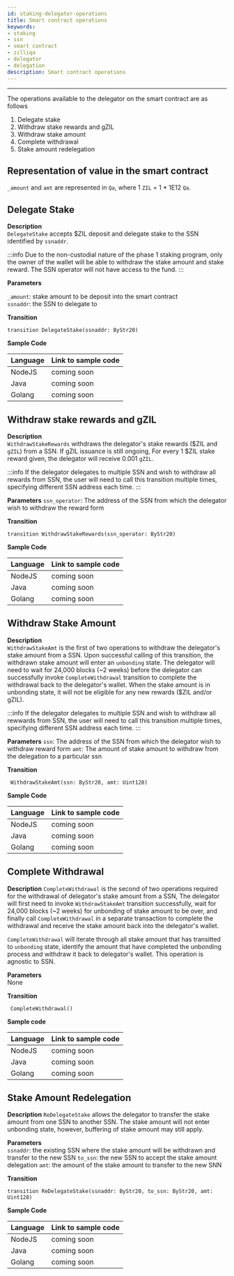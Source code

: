 ```yaml
---
id: staking-delegator-operations
title: Smart contract operations
keywords: 
- staking
- ssn
- smart contract
- zilliqa	
- delegator
- delegation
description: Smart contract operations
---
```

---

The operations available to the delegator on the smart contract are as follows
1. Delegate stake
2. Withdraw stake rewards and gZIL
3. Withdraw stake amount
4. Complete withdrawal
5. Stake amount redelegation

## Representation of value in the smart contract
`_amount` and `amt` are represented in `Qa`, where 1 `ZIL` = 1 * 1E12 `Qa`.

## Delegate Stake
__Description__  
`DelegateStake` accepts $ZIL deposit and delegate stake to the SSN identified by `ssnaddr`. 

:::info
Due to the non-custodial nature of the phase 1 staking program, only the owner of the wallet will be able to withdraw the stake amount and stake reward. The SSN operator will not have access to the fund.
:::

__Parameters__

`_amount`: stake amount to be deposit into the smart contract  
`ssnaddr`: the SSN to delegate to

__Transition__
```
transition DelegateStake(ssnaddr: ByStr20) 
```

__Sample Code__

| Language | Link to sample code |
| -------- | ------------------- |
| NodeJS   | coming soon |
| Java     | coming soon |
| Golang   | coming soon |

<!---
TODO: Add how to get list of SSN and corresponding SSN addr
-->

## Withdraw stake rewards and gZIL
__Description__  
`WithdrawStakeRewards` withdraws the delegator's stake rewards ($ZIL and `gZIL`) from a SSN. If gZIL issuance is still ongoing, For every 1 $ZIL stake reward given, the delegator will receive 0.001 `gZIL`.

:::info
If the delegator delegates to multiple SSN and wish to withdraw all rewards from SSN, the user will need to call this transition multiple times, specifying different SSN address each time.
:::

__Parameters__
`ssn_operator`: The address of the SSN from which the delegator wish to withdraw the reward form

__Transition__
```
transition WithdrawStakeRewards(ssn_operator: ByStr20)
```

__Sample Code__

| Language | Link to sample code |
| -------- | ------------------- |
| NodeJS   | coming soon |
| Java     | coming soon |
| Golang   | coming soon |

## Withdraw Stake Amount
__Description__  
`WithdrawStakeAmt` is the first of two operations to withdraw the delegator's stake amount from a SSN. Upon successful calling of this transition, the withdrawn stake amount will enter an `unbonding` state. The delegator will need to wait for 24,000 blocks (~2 weeks) before the delegator can successfully invoke `CompleteWithdrawal` transition to complete the withdrawal back to the delegator's wallet. When the stake amount is in unbonding state, it will not be eligible for any new rewards ($ZIL and/or gZIL).

:::info
If the delegator delegates to multiple SSN and wish to withdraw all rewwards from SSN, the user will need to call this transition multiple times, specifying different SSN address each time.
:::

__Parameters__
`ssn`: The address of the SSN from which the delegator wish to withdraw reward form
`amt`: The amount of stake amount to withdraw from the delegation to a particular ssn

__Transition__
```
 WithdrawStakeAmt(ssn: ByStr20, amt: Uint128)
 ```

__Sample Code__

| Language | Link to sample code |
| -------- | ------------------- |
| NodeJS   | coming soon |
| Java     | coming soon |
| Golang   | coming soon |


## Complete Withdrawal
__Description__
`CompleteWithdrawal` is the second of two operations required for the withdrawal of delegator's stake amount from a SSN, The delegator will first need to invoke `WithdrawStakeAmt` transition successfully, wait for 24,000 blocks (~2 weeks) for unbonding of stake amount to be over, and finally call `CompleteWithdrawal` in a separate transaction to complete the withdrawal and receive the stake amount back into the delegator's wallet.

`CompleteWithdrawal` will iterate through all stake amount that has transitted to `unbonding` state, identify the amount that have completed the unbonding process and withdraw it back to delegator's wallet. This operation is agnostic to SSN.

__Parameters__  
None

__Transition__
```
 CompleteWithdrawal()
 ```

__Sample code__

| Language | Link to sample code |
| -------- | ------------------- |
| NodeJS   | coming soon |
| Java     | coming soon |
| Golang   | coming soon |


## Stake Amount Redelegation
__Description__
`ReDelegateStake` allows the delegator to transfer the stake amount from one SSN to another SSN. The stake amount will not enter unbonding state, however, buffering of stake amount may still apply.

__Parameters__  
`ssnaddr`: the existing SSN where the stake amount will be withdrawn and transfer to the new SSN
`to_ssn`: the new SSN to accept the stake amount delegation
`amt`: the amount of the stake amount to transfer to the new SNN

__Transition__
```
transition ReDelegateStake(ssnaddr: ByStr20, to_ssn: ByStr20, amt: Uint128)
```

__Sample Code__

| Language | Link to sample code |
| -------- | ------------------- |
| NodeJS   | coming soon |
| Java     | coming soon |
| Golang   | coming soon |